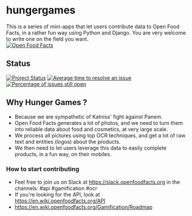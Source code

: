 # hungergames
This is a series of mini-apps that let users contribute data to Open Food Facts, in a rather fun way using Python and Django. You are very welcome to write one on the field you want.<br>
[![Open Food Facts](https://static.openfoodfacts.org/images/misc/openfoodfacts-logo-en-178x150.png)](https://world.openfoodfacts.org/)

## Status ##
[![Project Status](https://opensource.box.com/badges/active.svg)](https://opensource.box.com/badges)
[![Average time to resolve an issue](https://isitmaintained.com/badge/resolution/openfoodfacts/hungergames.svg)](https://isitmaintained.com/project/openfoodfacts/hungergames "Average time to resolve an issue")
[![Percentage of issues still open](https://isitmaintained.com/badge/open/openfoodfacts/hungergames.svg)](https://isitmaintained.com/project/openfoodfacts/hungergames "Percentage of issues still open")

##  Why Hunger Games ? ##
- Because we are sympathetic of Katniss' fight against Panem.
- Open Food Facts generates a lot of photos, and we need to turn them into reliable data about food and cosmetics, at very large scale.
- We process all pictures using top OCR techniques, and get a lot of raw text and entities (logos) about the products.
- We then need to let users leverage this data to easily complete products, in a fun way, on their mobiles.

### How to start contributing ###

- Feel free to join us on Slack at https://slack.openfoodfacts.org in the channels: #api #gamification #ocr
- If you're looking for the API, look at https://en.wiki.openfoodfacts.org/API
- https://en.wiki.openfoodfacts.org/Gamification/Roadmap
